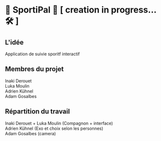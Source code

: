 # 🏀 SportiPal 🏀‍‍ [ creation in progress... 🛠 ]

## L'idée
Application de suivie sporitf interactif

## Membres du projet
Inaki Derouet   
Luka Moulin   
Adrien Kühnel   
Adam Gosalbes   


## Répartition du travail
Inaki Derouet + Luka Moulin (Compagnon + interface)   
Adrien Kühnel (Exo et choix selon les personnes)   
Adam Gosalbes (camera)   
